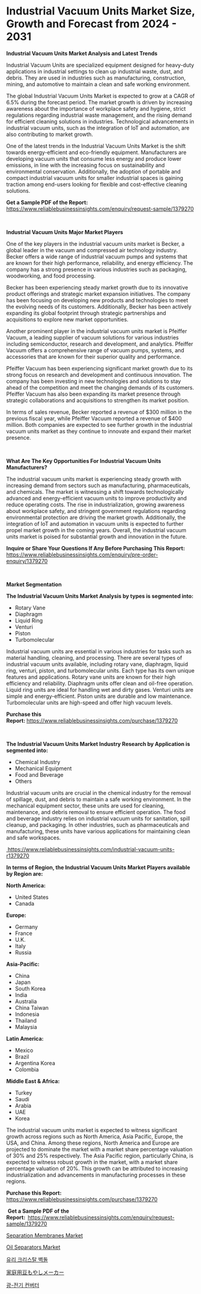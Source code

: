 <p><h1>Industrial Vacuum Units Market Size, Growth and Forecast from 2024 - 2031</h1></p><p><strong>Industrial Vacuum Units Market Analysis and Latest Trends</strong></p>
<p><p>Industrial Vacuum Units are specialized equipment designed for heavy-duty applications in industrial settings to clean up industrial waste, dust, and debris. They are used in industries such as manufacturing, construction, mining, and automotive to maintain a clean and safe working environment.</p><p>The global Industrial Vacuum Units Market is expected to grow at a CAGR of 6.5% during the forecast period. The market growth is driven by increasing awareness about the importance of workplace safety and hygiene, strict regulations regarding industrial waste management, and the rising demand for efficient cleaning solutions in industries. Technological advancements in industrial vacuum units, such as the integration of IoT and automation, are also contributing to market growth.</p><p>One of the latest trends in the Industrial Vacuum Units Market is the shift towards energy-efficient and eco-friendly equipment. Manufacturers are developing vacuum units that consume less energy and produce lower emissions, in line with the increasing focus on sustainability and environmental conservation. Additionally, the adoption of portable and compact industrial vacuum units for smaller industrial spaces is gaining traction among end-users looking for flexible and cost-effective cleaning solutions.</p></p>
<p><strong>Get a Sample PDF of the Report:&nbsp;</strong> <a href="https://www.reliablebusinessinsights.com/enquiry/request-sample/1379270">https://www.reliablebusinessinsights.com/enquiry/request-sample/1379270</a></p>
<p>&nbsp;</p>
<p><strong>Industrial Vacuum Units Major Market Players</strong></p>
<p><p>One of the key players in the industrial vacuum units market is Becker, a global leader in the vacuum and compressed air technology industry. Becker offers a wide range of industrial vacuum pumps and systems that are known for their high performance, reliability, and energy efficiency. The company has a strong presence in various industries such as packaging, woodworking, and food processing.</p><p>Becker has been experiencing steady market growth due to its innovative product offerings and strategic market expansion initiatives. The company has been focusing on developing new products and technologies to meet the evolving needs of its customers. Additionally, Becker has been actively expanding its global footprint through strategic partnerships and acquisitions to explore new market opportunities.</p><p>Another prominent player in the industrial vacuum units market is Pfeiffer Vacuum, a leading supplier of vacuum solutions for various industries including semiconductor, research and development, and analytics. Pfeiffer Vacuum offers a comprehensive range of vacuum pumps, systems, and accessories that are known for their superior quality and performance.</p><p>Pfeiffer Vacuum has been experiencing significant market growth due to its strong focus on research and development and continuous innovation. The company has been investing in new technologies and solutions to stay ahead of the competition and meet the changing demands of its customers. Pfeiffer Vacuum has also been expanding its market presence through strategic collaborations and acquisitions to strengthen its market position.</p><p>In terms of sales revenue, Becker reported a revenue of $300 million in the previous fiscal year, while Pfeiffer Vacuum reported a revenue of $400 million. Both companies are expected to see further growth in the industrial vacuum units market as they continue to innovate and expand their market presence.</p></p>
<p>&nbsp;</p>
<p><strong>What Are The Key Opportunities For Industrial Vacuum Units Manufacturers?</strong></p>
<p><p>The industrial vacuum units market is experiencing steady growth with increasing demand from sectors such as manufacturing, pharmaceuticals, and chemicals. The market is witnessing a shift towards technologically advanced and energy-efficient vacuum units to improve productivity and reduce operating costs. The rise in industrialization, growing awareness about workplace safety, and stringent government regulations regarding environmental protection are driving the market growth. Additionally, the integration of IoT and automation in vacuum units is expected to further propel market growth in the coming years. Overall, the industrial vacuum units market is poised for substantial growth and innovation in the future.</p></p>
<p><strong>Inquire or Share Your Questions If Any Before Purchasing This Report:</strong> <a href="https://www.reliablebusinessinsights.com/enquiry/pre-order-enquiry/1379270">https://www.reliablebusinessinsights.com/enquiry/pre-order-enquiry/1379270</a></p>
<p>&nbsp;</p>
<p><strong>Market Segmentation</strong></p>
<p><strong>The Industrial Vacuum Units Market Analysis by types is segmented into:</strong></p>
<p><ul><li>Rotary Vane</li><li>Diaphragm</li><li>Liquid Ring</li><li>Venturi</li><li>Piston</li><li>Turbomolecular</li></ul></p>
<p><p>Industrial vacuum units are essential in various industries for tasks such as material handling, cleaning, and processing. There are several types of industrial vacuum units available, including rotary vane, diaphragm, liquid ring, venturi, piston, and turbomolecular units. Each type has its own unique features and applications. Rotary vane units are known for their high efficiency and reliability. Diaphragm units offer clean and oil-free operation. Liquid ring units are ideal for handling wet and dirty gases. Venturi units are simple and energy-efficient. Piston units are durable and low maintenance. Turbomolecular units are high-speed and offer high vacuum levels.</p></p>
<p><strong>Purchase this Report:&nbsp;</strong><a href="https://www.reliablebusinessinsights.com/purchase/1379270">https://www.reliablebusinessinsights.com/purchase/1379270</a></p>
<p>&nbsp;</p>
<p><strong>The Industrial Vacuum Units Market Industry Research by Application is segmented into:</strong></p>
<p><ul><li>Chemical Industry</li><li>Mechanical Equipment</li><li>Food and Beverage</li><li>Others</li></ul></p>
<p><p>Industrial vacuum units are crucial in the chemical industry for the removal of spillage, dust, and debris to maintain a safe working environment. In the mechanical equipment sector, these units are used for cleaning, maintenance, and debris removal to ensure efficient operation. The food and beverage industry relies on industrial vacuum units for sanitation, spill cleanup, and packaging. In other industries, such as pharmaceuticals and manufacturing, these units have various applications for maintaining clean and safe workspaces.</p></p>
<p><a href="https://www.reliablebusinessinsights.com/industrial-vacuum-units-r1379270">&nbsp;https://www.reliablebusinessinsights.com/industrial-vacuum-units-r1379270</a></p>
<p><strong>In terms of Region, the Industrial Vacuum Units Market Players available by Region are:</strong></p>
<p>
    <p> <strong> North America: </strong>
        <ul>
            <li>United States</li>
            <li>Canada</li>
        </ul>
        </p> 
    <p> <strong> Europe: </strong>
        <ul>
            <li>Germany</li>
            <li>France</li>
            <li>U.K.</li>
            <li>Italy</li>
            <li>Russia</li>
        </ul>
        </p> 
    <p> <strong> Asia-Pacific: </strong>
        <ul>
            <li>China</li>
            <li>Japan</li>
            <li>South Korea</li>
            <li>India</li>
            <li>Australia</li>
            <li>China Taiwan</li>
            <li>Indonesia</li>
            <li>Thailand</li>
            <li>Malaysia</li>
        </ul>
        </p> 
    <p> <strong> Latin America: </strong>
        <ul>
            <li>Mexico</li>
            <li>Brazil</li>
            <li>Argentina Korea</li>
            <li>Colombia</li>
        </ul>
        </p> 
    <p> <strong> Middle East & Africa: </strong>
        <ul>
            <li>Turkey</li>
            <li>Saudi</li>
            <li>Arabia</li>
            <li>UAE</li>
            <li>Korea</li>
        </ul>
    </p>
    </p>
<p><p>The industrial vacuum units market is expected to witness significant growth across regions such as North America, Asia Pacific, Europe, the USA, and China. Among these regions, North America and Europe are projected to dominate the market with a market share percentage valuation of 30% and 25% respectively. The Asia Pacific region, particularly China, is expected to witness robust growth in the market, with a market share percentage valuation of 20%. This growth can be attributed to increasing industrialization and advancements in manufacturing processes in these regions.</p></p>
<p><strong>Purchase this Report: </strong><a href="https://www.reliablebusinessinsights.com/purchase/1379270">https://www.reliablebusinessinsights.com/purchase/1379270</a></p>
<p>&nbsp;<strong>Get a Sample PDF of the Report:&nbsp;&nbsp;</strong><a href="https://www.reliablebusinessinsights.com/enquiry/request-sample/1379270">https://www.reliablebusinessinsights.com/enquiry/request-sample/1379270</a></p>
<p><strong></strong></p>
<p><p><a href="https://github.com/vregtldg37/Market-Research-Report-List-1/blob/main/separation-membranes-market.md">Separation Membranes Market</a></p><p><a href="https://github.com/labibmmn112/Market-Research-Report-List-1/blob/main/oil-separators-market.md">Oil Separators Market</a></p><p><a href="https://github.com/fredrickeglers/Market-Research-Report-List-2/blob/main/7911441166872.md">유리 크리스탈 벽돌</a></p><p><a href="https://github.com/LizaHeller2023/Market-Research-Report-List-1/blob/main/4570901156134.md">家庭用豆もやしメーカー</a></p><p><a href="https://github.com/RichardLueilwitz787/Market-Research-Report-List-2/blob/main/6098148166873.md">광-전기 컨버터</a></p></p>